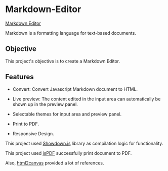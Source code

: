# Markdown-Editor
[Markdown Editor](https://jjyang1108.github.io/markdown-editor/)

Markdown is a formatting language for text-based documents.
## Objective
This project's objective is to create a Markdown Editor.

## Features
* Convert: Convert Javascript Markdown document to HTML.

* Live preview: The content edited in the input area can automatically be shown up in the preview panel.

* Selectable themes for input area and preview panel.

* Print to PDF.

* Responsive Design.

This project used [Showdown.js](https://github.com/showdownjs/showdown) library as compilation logic for functionality.

This project used [jsPDF](https://github.com/MrRio/jsPDF) successfully print document to PDF.

Also, [html2canvas](http://html2canvas.hertzen.com/) provided a lot of references.
